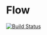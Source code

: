 # Flow

[![Build Status](https://travis-ci.org/one-more-minute/Flow.jl.svg?branch=master)](https://travis-ci.org/one-more-minute/Flow.jl)
